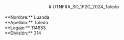<center> # UTNFRA_SO_1P2C_2024_Toledo </center> <br>
**Nombre:** Luanda <br>
**Apellido:** Toledo <br>
**Legajo:** 114653 <br>
**División:** 314 
